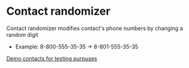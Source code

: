 # Contact randomizer
Contact randomizer modifies contact's phone numbers by changing a random digit
 - Example:  8-800-555-35-35 -> 8-801-555-35-35
 
[Demo contacts for testing purpuses](https://github.com/tausiq/demo-contacts-for-Android)
